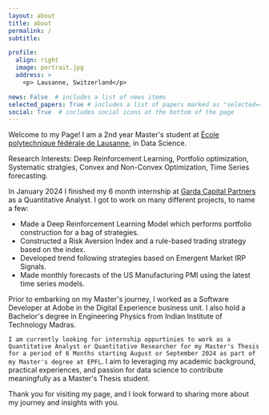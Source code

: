 ```yaml
---
layout: about
title: about
permalink: /
subtitle:

profile:
  align: right
  image: portrait.jpg
  address: >
    <p> Lausanne, Switzerland</p>

news: False  # includes a list of news items
selected_papers: True # includes a list of papers marked as "selected={true}"
social: True  # includes social icons at the bottom of the page
---
```


Welcome to my Page! I am a 2nd year Master's student at [École polytechnique fédérale de Lausanne](https://www.epfl.ch/education/master/programs/data-science/), in Data Science. 

Research Interests: Deep Reinforcement Learning, Portfolio optimization, Systematic stratgies, Convex and Non-Convex Optimization, Time Series forecasting.

In January 2024 I finished my 6 month internship at [Garda Capital Partners](https://www.gardacp.com/) as a Quantitative Analyst. I got to work on many different projects, to name a few:
- Made a Deep Reinforcement Learning Model which performs portfolio construction for a bag of strategies.
- Constructed a Risk Aversion Index and a rule-based trading strategy based on the index.
- Developed trend following strategies based on Emergent Market IRP Signals.
- Made monthly forecasts of the US Manufacturing PMI using the latest time series models.

Prior to embarking on my Master's journey, I worked as a Software Developer at Adobe in the Digital Experience business unit. I also hold a Bachelor's degree in Engineering Physics from Indian Institute of Technology Madras.

`I am currently looking for internship oppurtinies to work as a Quantitative Analyst or Quantitative Researcher for my Master's Thesis for a period of 6 Months starting August or September 2024 as part of my Master's degree at EPFL`. I aim to leveraging my academic background, practical experiences, and passion for data science to contribute meaningfully as a Master's Thesis student.

Thank you for visiting my page, and I look forward to sharing more about my journey and insights with you.